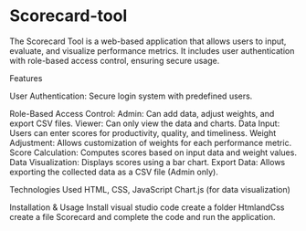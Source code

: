 # Scorecard-tool

The Scorecard Tool is a web-based application that allows users to input, evaluate, and visualize performance metrics. 
It includes user authentication with role-based access control, ensuring secure usage.

Features

User Authentication: Secure login system with predefined users.

Role-Based Access Control:
Admin: Can add data, adjust weights, and export CSV files.
Viewer: Can only view the data and charts.
Data Input: Users can enter scores for productivity, quality, and timeliness.
Weight Adjustment: Allows customization of weights for each performance metric.
Score Calculation: Computes scores based on input data and weight values.
Data Visualization: Displays scores using a bar chart.
Export Data: Allows exporting the collected data as a CSV file (Admin only).

Technologies Used
HTML, CSS, JavaScript
Chart.js (for data visualization)

Installation & Usage
Install visual studio code
create a folder HtmlandCss
create a file Scorecard and complete the code and run the application.
